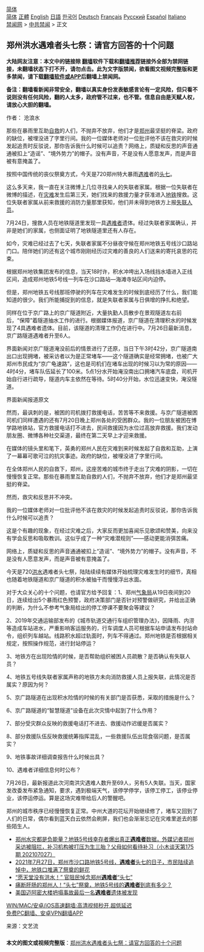  <!-- 面包屑导航 --> <div class="breadcrumb"><!-- GTranslate: https://gtranslate.io/ -->  <div class="switcher notranslate">  <div class="selected">  <a href="#" onclick="return false;"> 简体</a>  </div>  <div class="option">  <a href="https://www.bannedbook.org" onclick="doGTranslate('zh-CN|zh-CN');jQuery('div.switcher div.selected a').html(jQuery(this).html());return false;" title="简体中文" class="nturl selected"> 简体</a>  <a href="https://www.bannedbook.org/zh-tw/" onclick="doGTranslate('zh-CN|zh-TW');jQuery('div.switcher div.selected a').html(jQuery(this).html());return false;" title="繁體中文" class="nturl"> 正體</a>  <a href="https://www.bannedbook.org/en/" onclick="doGTranslate('zh-CN|en');jQuery('div.switcher div.selected a').html(jQuery(this).html());return false;" title="English" class="nturl"> English</a>  <a href="https://www.bannedbook.org/ja/" onclick="doGTranslate('zh-CN|ja');jQuery('div.switcher div.selected a').html(jQuery(this).html());return false;" title="日本語" class="nturl"> 日語</a>  <a href="https://www.bannedbook.org/ko/" onclick="doGTranslate('zh-CN|ko');jQuery('div.switcher div.selected a').html(jQuery(this).html());return false;" title="한국어" class="nturl"> 한국어</a>  <a href="https://www.bannedbook.org/de/" onclick="doGTranslate('zh-CN|de');jQuery('div.switcher div.selected a').html(jQuery(this).html());return false;" title="Deutsch" class="nturl"> Deutsch</a>  <a href="https://www.bannedbook.org/fr/" onclick="doGTranslate('zh-CN|fr');jQuery('div.switcher div.selected a').html(jQuery(this).html());return false;" title="Français" class="nturl"> Français</a>  <a href="https://www.bannedbook.org/ru/" onclick="doGTranslate('zh-CN|ru');jQuery('div.switcher div.selected a').html(jQuery(this).html());return false;" title="Русский" class="nturl"> Русский</a>  <a href="https://www.bannedbook.org/es/" onclick="doGTranslate('zh-CN|es');jQuery('div.switcher div.selected a').html(jQuery(this).html());return false;" title="Español" class="nturl"> Español</a>  <a href="https://www.bannedbook.org/it/" onclick="doGTranslate('zh-CN|it');jQuery('div.switcher div.selected a').html(jQuery(this).html());return false;" title="Italiano" class="nturl"> Italiano</a>  </div>  </div>      <div class='breadcrumb-sub'><!-- Breadcrumb NavXT 6.3.0 --> <a href="https://www.bannedbook.org/" class="home">禁闻网</a> &gt; <a href="https://www.bannedbook.org/bnews/cbnews/" class="category">中共禁闻</a> &gt; 正文</div></div><h2>郑州洪水遇难者头七祭：请官方回答的十个问题</h2> <p class="notice"><b>大陆网友注意：本文中的链接除 <a href="https://github.com/bannedbook/fanqiang" >翻墙</a>软件下载和<a href="https://github.com/killgcd/justmysocks/blob/master/README.md">翻墙推荐</a>链接外全部为禁网链接，未翻墙状态下打不开，请勿点击。此为文字版禁闻，欲看图文视频完整版和更多禁闻，请下载<a href="https://github.com/bannedbook/fanqiang">翻墙软件或APP</a>后翻墙上禁闻网。</p><p>备注：翻墙看新闻非常安全，翻墙以真实身份发表敏感言论有一定风险，但只看不说则没有任何风险，翻的人太多，政府管不过来，也不管。信息自由是天赋人权，请放心大胆的翻墙。</b></p>  <div class="entry"> <p>作者： 沧浪水</p> <p id="summary">那些在暴雨里互助<span class='wp_keywordlink'><a href="https://www.bannedbook.org/forum5/topic42.html" title="萨斯、诚信与自救" target="_blank">自救</a></span>的人们，不抛弃不放弃，他们才是<a href="https://www.bannedbook.org/bnews/tag/%e9%83%91%e5%b7%9e/" class="st_tag internal_tag" rel="tag" title="标签 郑州 下的日志">郑州</a>最坚挺的脊梁。政府的缺位，被埋没进了字里行间。我的一位媒体老师对一位批评他不该在救灾的时候发起追责时反驳说，那你告诉我什么时候可以追责？网络上，质疑和反思的声音通通被扣上“造谣”、“境外势力”的帽子。没有声音，不是没有人愿意发声，而是声音被有意掩盖了。</p> <p id="conimg">按照中国传统的丧仪祭奠方式，今天是720郑州特大暴雨<a href="https://www.bannedbook.org/bnews/tag/%E9%81%87%E9%9A%BE/" class="st_tag internal_tag" rel="tag" title="标签 遇难 下的日志">遇难</a>者的<a href="https://www.bannedbook.org/bnews/tag/%E5%A4%B4%E4%B8%83/" class="st_tag internal_tag" rel="tag" title="标签 头七 下的日志">头七</a>。</p> <p>这么多天来，我一直在关注微博上几位寻找亲人的失联者家属。根据一位失联者在微博的描述，在<a href="https://www.bannedbook.org/bnews/tag/%E7%81%BE%E9%9A%BE/" class="st_tag internal_tag" rel="tag" title="标签 灾难 下的日志">灾难</a>发生后第三天，她们找来的救援力量才获准进入<a href="https://www.bannedbook.org/bnews/tag/%e5%9c%b0%e9%93%81/" class="st_tag internal_tag" rel="tag" title="标签 地铁 下的日志">地铁</a>搜救。这位失联者家属从前来救援的消防力量那里获知，他们并未得到地铁方上报<a href="https://www.bannedbook.org/bnews/tag/%E5%A4%B1%E8%81%94%E4%BA%BA%E5%91%98/" class="st_tag internal_tag" rel="tag" title="标签 失联人员 下的日志">失联人员</a>。</p> <p>7月24日，搜救人员在地铁隧道里发现一具<a href="https://www.bannedbook.org/bnews/tag/%E9%81%87%E9%9A%BE%E8%80%85/" class="st_tag internal_tag" rel="tag" title="标签 遇难者 下的日志">遇难者</a>遗体。经过失联者家属确认，并非是她们的家属，也侧面证明了地铁隧道里还有人存在。</p> <p>如今，灾难已经过去了七天，失联者家属不分昼夜守候在郑州地铁五号线沙口路站门口。陪伴她们的还有这个城市刚刚经历过灾难的善良的人们送来的寄托哀思的花束。</p> <p>根据郑州地铁集团发布的信息，当天18时许，积水冲垮出入场线挡水墙进入正线区间，造成郑州地铁5号线一列车在沙口路站—海滩寺站区间内迫停。</p> <p>但是，郑州地铁五号线那班停驶的列车在灾难发生的时候到底经历了什么，我们能知道的很少。我们所能捕捉到的信息，就是失联者家属与日俱增的挣扎和绝望。</p>  <p>同样在位于京广路上的京广隧道附近，大量执勤人员散步在景观隧道左右前后，“保障”着隧道抽水工作的进行。根据媒体报道，京广隧道在清理积水的时候发现了4具遇难者遗体。目前，该隧道的清理工作仍在进行中。7月26日最新消息，京广路隧道遇难者升至6人。</p> <p>界面新闻对京广隧道淹没前后的情景进行了还原，当日下午3时42分，京广隧道南出口出现拥堵，被采访者以为是正常堵车——这个隧道确实是经常拥堵，也被广大郑州市民成为“京广龟速路”，这也是司机们在堵车出现的时候习以为常的原因——4时4分，堵车队伍延长了100米。5点1分水开始淹没南出口拥堵汽车底盘，司机开始自行进行疏导，隧道内车主依然在等待。5时40分开始，水位迅速变快，淹没隧道。</p> <p>界面新闻报道原文</p> <p>然而，最讽刺的是，被困的司机拨打救援电话，苦苦等不来救援。与京广隧道被困司机们同样遭遇的还有7月20日晚上郑州各处的受困群众。我的一位朋友被困在博学路地铁站，官方救援电话打不进去，民间救援因为水位过高放弃救援。我们发动朋友圈、微博各种社交渠道，最终在第二天早上才迎来救援。</p> <p>在媒体的镜头里和笔下，英勇的郑州人民在灾难到来时候发起了自救和互助，上演了一幕幕可歌可泣的抗灾事迹。政府的缺位，被埋没进了字里行间。</p> <p>在全体郑州人民的自救下，郑州，这座苦难的城市终于走出了灾难的阴影，一切在慢慢恢复正常。那些在暴雨里互助自救的人们，不抛弃不放弃，他们才是郑州最坚挺的脊梁。</p> <p>然而，救灾和反思并不冲突。</p> <p>我的一位媒体老师对一位批评他不该在救灾的时候发起追责时反驳说，那你告诉我什么时候可以追责？</p>  <p>这是个有趣的现象，在经过灾难之后，大家反而更加喜闻乐见歌颂和赞美，向来没有学会反思和吸取教训。这似乎成了一种“灾难潜规则”——感动更能消弭苦痛。</p> <p>网络上，质疑和反思的声音通通被扣上“造谣”、“境外势力”的帽子。没有声音，不是没有人愿意发声，而是声音被有意掩盖了。</p> <p>今天是720<a href="https://www.bannedbook.org/bnews/tag/%e6%b4%aa%e6%b0%b4/" class="st_tag internal_tag" rel="tag" title="标签 洪水 下的日志">洪水</a>遇难者头七祭，陆陆续续有媒体开始梳理灾难发生时的细节，真相也随着地铁隧道和京广隧道的积水被抽干而慢慢浮出水面。</p> <p>对于大众关心的十个问题，也请官方给予回复：1、郑州<a href="https://www.bannedbook.org/bnews/tag/%E6%B0%94%E8%B1%A1%E5%B1%80/" class="st_tag internal_tag" rel="tag" title="标签 气象局 下的日志">气象局</a>从19日夜间到20日，连续给出5个暴雨红色预警，政府决策部门是否针对预警做研究，并给出正确的判断，为什么不参考气象局给出的停工停课不要聚会等建议？</p> <p>2、2019年交通运输部发布的《城市轨道交通行车组织管理办法》，因降雨、内涝等造成车站进水，严重影响客运服务的，行车调度人员可根据车站申请发布封站命令，组织列车越站。线路积水超过轨面时，列车不得通过。郑州地铁是否根据相关规定，按照操作规范，进行封站停运？</p> <p>3、地铁方在出现险情的时候，是否帮助组织被困人员疏散？是否确认有失联人员？</p> <p>4、地铁五号线失联者家属声称的地铁方未向消防救援人员上报失联，此情况是否属实？原因为何？</p> <p>5、京广路隧道在出现积水险情的时候的有关部门是否获悉，采取的措施是什么？</p>  <p>6、京广路隧道的“智慧隧道”设备在此次灾情中起到了什么作用？</p> <p>7、部分受灾群众反映的救援电话打不进去、救援动作迟缓是否属实？</p> <p>8、部分救援队伍反映救援统筹指挥混乱，一些救援队伍出现食宿问题，是否属实？</p> <p>9、地铁事故详细调查报告什么时候出具？</p> <p>10、遇难者详细信息何时公布？</p> <p>7月26日，最新报道此次河南洪灾遇难人数升至69人，另有5人失联。当天，国家发改委发布紧急通知，要求，遇到极端天气，该停学停学，该停工停工，该停业停业，该停运停运。算是这场灾难带给后人的警醒吧。</p> <p>郑州的城市秩序已经慢慢恢复正常。中州大道的花坛开始继续修了，堵车又回到了人们的日常，偶尔看到蓝天白云依然会刷屏，我们也会渐渐忘记在灾难里逝去的那些陌生人。</p> <ul class='op-related-articles' title='相关阅读'> <li><a href='https://www.bannedbook.org/bnews/bannedvideo/20210727/1595263.html' target='_blank'>郑州水灾都是负能量？地铁5号线幸存者爆出真正<b>遇难者</b>数据，外媒记者郑州采访被阻拦，补习机构被打压为生三胎？父母如何看待补习（小木谈天第175期 202107027）</a></li> <li><a href='https://www.bannedbook.org/bnews/bannedvideo/20210727/1595178.html' target='_blank'>2021年7月27日，郑州市沙口路地铁5号线，<b>遇难者</b>头七的日子，市民陆续追悼中，地铁口堆满了祭奠的鲜花</a></li> <li><a href='https://www.bannedbook.org/bnews/ssgc/20210727/1595174.html' target='_blank'>“愿天堂没有洪水！” 官阻民悼念郑州<b>遇难者</b>“头七”</a></li> <li><a href='https://www.bannedbook.org/bnews/comments/20210727/1595014.html' target='_blank'>痛断肝肠的郑州人！“头七”祭奠，地铁5号线的<b>遇难者</b>到底有多少？</a></li> <li><a href='https://www.bannedbook.org/bnews/baitai/20210727/1594982.html' target='_blank'>美国迈阿密大楼坍塌事故最后一名<b>遇难者</b>遗体被发现</a></li> </ul> <p class="texttj"> <a href="https://github.com/bannedbook/fanqiang/wiki/V2ray%E6%9C%BA%E5%9C%BA" target="_blank">WIN/MAC/安卓/iOS高速翻墙:高清视频秒开,超低延迟</a><br/> <a href="https://github.com/bannedbook/fanqiang/wiki/%E7%A6%81%E9%97%BB%E7%BD%91%E5%AE%89%E5%8D%93%E7%BF%BB%E5%A2%99%E6%96%B0%E9%97%BBAPP" target="_blank">免费PC翻墙、安卓VPN翻墙APP</a></p> <p> 来源：文艺流 </p><a name='sharetosocial'></a>  <div style="margin-bottom:5px;padding-bottom:5px;clear:both"> <div id="archive-pix-1" class="banner-ads"> <!-- AuctionX Display platform tag START --> <div id="26318x728x90x621x_ADSLOT2" clicktrack="%%CLICK_URL_ESC%%"></div> <!-- AuctionX Display platform tag END --> </div> <div id="archive-pix-2" class="banner-ads"> <!-- AuctionX Display platform tag START --> <div id="26315x300x250x621x_ADSLOT2" clicktrack="%%CLICK_URL_ESC%%"></div> <!-- AuctionX Display platform tag END --> </div> </div>  <div id="archive-pix-1" class="banner-ads"> <!-- AuctionX Display platform tag START --> <div id="26318x728x90x621x_ADSLOT3" clicktrack="%%CLICK_URL_ESC%%"></div> <!-- AuctionX Display platform tag END --> </div> <div><b>本文的图文或视频完整版</b>：<a href='https://www.bannedbook.org/bnews/cbnews/20210727/1595286.html'>郑州洪水遇难者头七祭：请官方回答的十个问题</a></div>  </div><!--END ENTRY--> 